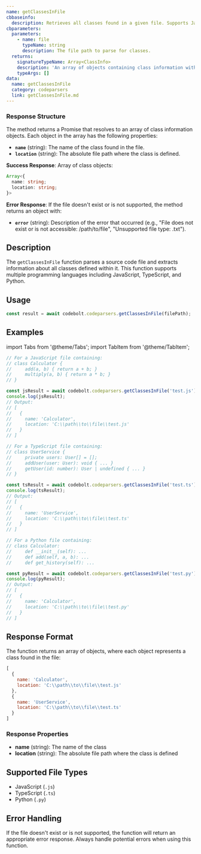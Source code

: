 ```yaml
---
name: getClassesInFile
cbbaseinfo:
  description: Retrieves all classes found in a given file. Supports JavaScript, TypeScript, and Python files.
cbparameters:
  parameters:
    - name: file
      typeName: string
      description: The file path to parse for classes.
  returns:
    signatureTypeName: Array<ClassInfo>
    description: 'An array of objects containing class information with name and location properties.'
    typeArgs: []
data:
  name: getClassesInFile
  category: codeparsers
  link: getClassesInFile.md
---
```

<CBBaseInfo/> 
<CBParameters/>

### Response Structure

The method returns a Promise that resolves to an array of class information objects. Each object in the array has the following properties:

- **`name`** (string): The name of the class found in the file.
- **`location`** (string): The absolute file path where the class is defined.

**Success Response**: Array of class objects:
```typescript
Array<{
  name: string;
  location: string;
}>
```

**Error Response**: If the file doesn't exist or is not supported, the method returns an object with:
- **`error`** (string): Description of the error that occurred (e.g., "File does not exist or is not accessible: /path/to/file", "Unsupported file type: .txt").

## Description

The `getClassesInFile` function parses a source code file and extracts information about all classes defined within it. This function supports multiple programming languages including JavaScript, TypeScript, and Python.

## Usage

```javascript
const result = await codebolt.codeparsers.getClassesInFile(filePath);
```

## Examples

import Tabs from '@theme/Tabs';
import TabItem from '@theme/TabItem';

<Tabs>
<TabItem value="javascript" label="JavaScript">

```javascript
// For a JavaScript file containing:
// class Calculator {
//     add(a, b) { return a + b; }
//     multiply(a, b) { return a * b; }
// }

const jsResult = await codebolt.codeparsers.getClassesInFile('test.js');
console.log(jsResult);
// Output:
// [
//   {
//     name: 'Calculator',
//     location: 'C:\\path\\to\\file\\test.js'
//   }
// ]
```

</TabItem>
<TabItem value="typescript" label="TypeScript">

```javascript
// For a TypeScript file containing:
// class UserService {
//     private users: User[] = [];
//     addUser(user: User): void { ... }
//     getUser(id: number): User | undefined { ... }
// }

const tsResult = await codebolt.codeparsers.getClassesInFile('test.ts');
console.log(tsResult);
// Output:
// [
//   {
//     name: 'UserService',
//     location: 'C:\\path\\to\\file\\test.ts'
//   }
// ]
```

</TabItem>
<TabItem value="python" label="Python">

```javascript
// For a Python file containing:
// class Calculator:
//     def __init__(self): ...
//     def add(self, a, b): ...
//     def get_history(self): ...

const pyResult = await codebolt.codeparsers.getClassesInFile('test.py');
console.log(pyResult);
// Output:
// [
//   {
//     name: 'Calculator',
//     location: 'C:\\path\\to\\file\\test.py'
//   }
// ]
```

</TabItem>
</Tabs>

## Response Format

The function returns an array of objects, where each object represents a class found in the file:

```javascript
[
  {
    name: 'Calculator',
    location: 'C:\\path\\to\\file\\test.js'
  },
  {
    name: 'UserService', 
    location: 'C:\\path\\to\\file\\test.ts'
  }
]
```

### Response Properties

- **name** (string): The name of the class
- **location** (string): The absolute file path where the class is defined

## Supported File Types

- JavaScript (`.js`)
- TypeScript (`.ts`)
- Python (`.py`)

## Error Handling

If the file doesn't exist or is not supported, the function will return an appropriate error response. Always handle potential errors when using this function.